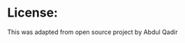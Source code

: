 <h1 id="Copyright & license">License:</h1>

<p>This was adapted from open source project by Abdul Qadir</p>
